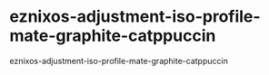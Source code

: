 # eznixos-adjustment-iso-profile-mate-graphite-catppuccin
eznixos-adjustment-iso-profile-mate-graphite-catppuccin
